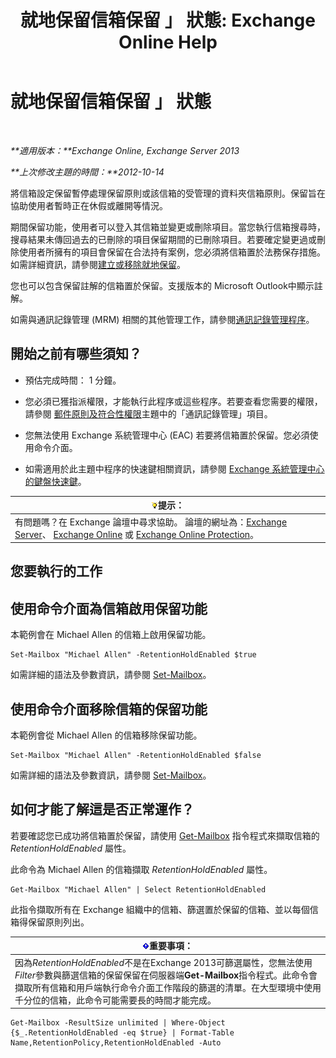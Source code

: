 ﻿---
title: '就地保留信箱保留 」 狀態: Exchange Online Help'
TOCTitle: 就地保留信箱保留 」 狀態
ms:assetid: 2baac4a7-3402-4142-bfb3-1649a950e677
ms:mtpsurl: https://technet.microsoft.com/zh-tw/library/Dd335168(v=EXCHG.150)
ms:contentKeyID: 50472758
ms.date: 05/23/2018
mtps_version: v=EXCHG.150
ms.translationtype: MT
---

# 就地保留信箱保留 」 狀態

 

_**適用版本：**Exchange Online, Exchange Server 2013_

_**上次修改主題的時間：**2012-10-14_

將信箱設定保留暫停處理保留原則或該信箱的受管理的資料夾信箱原則。保留旨在協助使用者暫時正在休假或離開等情況。

期間保留功能，使用者可以登入其信箱並變更或刪除項目。當您執行信箱搜尋時，搜尋結果未傳回過去的已刪除的項目保留期間的已刪除項目。若要確定變更過或刪除使用者所擁有的項目會保留在合法持有案例，您必須將信箱置於法務保存措施。如需詳細資訊，請參閱[建立或移除就地保留](create-or-remove-an-in-place-hold-exchange-2013-help.md)。

您也可以包含保留註解的信箱置於保留。支援版本的 Microsoft Outlook中顯示註解。

如需與通訊記錄管理 (MRM) 相關的其他管理工作，請參閱[通訊記錄管理程序](messaging-records-management-procedures-exchange-2013-help.md)。

## 開始之前有哪些須知？

  - 預估完成時間： 1 分鐘。

  - 您必須已獲指派權限，才能執行此程序或這些程序。若要查看您需要的權限，請參閱 [郵件原則及符合性權限](messaging-policy-and-compliance-permissions-exchange-2013-help.md)主題中的「通訊記錄管理」項目。

  - 您無法使用 Exchange 系統管理中心 (EAC) 若要將信箱置於保留。您必須使用命令介面。

  - 如需適用於此主題中程序的快速鍵相關資訊，請參閱 [Exchange 系統管理中心的鍵盤快速鍵](keyboard-shortcuts-in-the-exchange-admin-center-exchange-online-protection-help.md)。

<table>
<thead>
<tr class="header">
<th><img src="images/Bb124558.tip(EXCHG.150).gif" title="提示" alt="提示" />提示：</th>
</tr>
</thead>
<tbody>
<tr class="odd">
<td>有問題嗎？在 Exchange 論壇中尋求協助。 論壇的網址為：<a href="https://go.microsoft.com/fwlink/p/?linkid=60612">Exchange Server</a>、 <a href="https://go.microsoft.com/fwlink/p/?linkid=267542">Exchange Online</a> 或 <a href="https://go.microsoft.com/fwlink/p/?linkid=285351">Exchange Online Protection</a>。</td>
</tr>
</tbody>
</table>


## 您要執行的工作

## 使用命令介面為信箱啟用保留功能

本範例會在 Michael Allen 的信箱上啟用保留功能。

    Set-Mailbox "Michael Allen" -RetentionHoldEnabled $true

如需詳細的語法及參數資訊，請參閱 [Set-Mailbox](https://technet.microsoft.com/zh-tw/library/bb123981\(v=exchg.150\))。

## 使用命令介面移除信箱的保留功能

本範例會從 Michael Allen 的信箱移除保留功能。

    Set-Mailbox "Michael Allen" -RetentionHoldEnabled $false

如需詳細的語法及參數資訊，請參閱 [Set-Mailbox](https://technet.microsoft.com/zh-tw/library/bb123981\(v=exchg.150\))。

## 如何才能了解這是否正常運作？

若要確認您已成功將信箱置於保留，請使用 [Get-Mailbox](https://technet.microsoft.com/zh-tw/library/bb123685\(v=exchg.150\)) 指令程式來擷取信箱的 *RetentionHoldEnabled* 屬性。

此命令為 Michael Allen 的信箱擷取 *RetentionHoldEnabled* 屬性。

    Get-Mailbox "Michael Allen" | Select RetentionHoldEnabled

此指令擷取所有在 Exchange 組織中的信箱、篩選置於保留的信箱、並以每個信箱得保留原則列出。

<table>
<thead>
<tr class="header">
<th><img src="images/Bb124558.important(EXCHG.150).gif" title="重要事項" alt="重要事項" />重要事項：</th>
</tr>
</thead>
<tbody>
<tr class="odd">
<td>因為<em>RetentionHoldEnabled</em>不是在Exchange 2013可篩選屬性，您無法使用<em>Filter</em>參數與篩選信箱的保留保留在伺服器端<strong>Get-Mailbox</strong>指令程式。此命令會擷取所有信箱和用戶端執行命令介面工作階段的篩選的清單。在大型環境中使用千分位的信箱，此命令可能需要長的時間才能完成。</td>
</tr>
</tbody>
</table>


    Get-Mailbox -ResultSize unlimited | Where-Object {$_.RetentionHoldEnabled -eq $true} | Format-Table Name,RetentionPolicy,RetentionHoldEnabled -Auto

